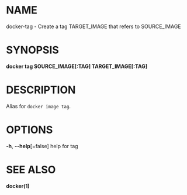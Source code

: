 # NAME

docker-tag - Create a tag TARGET\_IMAGE that refers to SOURCE\_IMAGE

# SYNOPSIS

**docker tag SOURCE\_IMAGE\[:TAG\] TARGET\_IMAGE\[:TAG\]**

# DESCRIPTION

Alias for `docker image tag`.

# OPTIONS

**-h**, **--help**\[=false\] help for tag

# SEE ALSO

**docker(1)**
